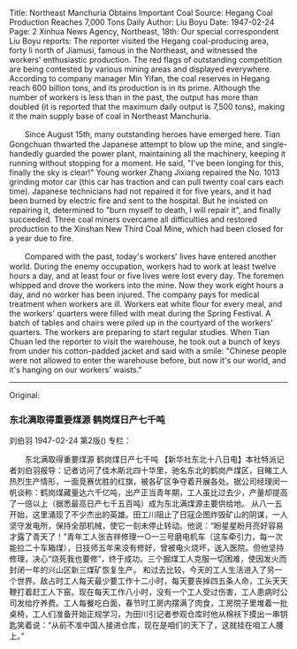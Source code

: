 Title: Northeast Manchuria Obtains Important Coal Source: Hegang Coal Production Reaches 7,000 Tons Daily
Author: Liu Boyu
Date: 1947-02-24
Page: 2
Xinhua News Agency, Northeast, 18th: Our special correspondent Liu Boyu reports: The reporter visited the Hegang coal-producing area, forty li north of Jiamusi, famous in the Northeast, and witnessed the workers' enthusiastic production. The red flags of outstanding competition are being contested by various mining areas and displayed everywhere. According to company manager Min Yifan, the coal reserves in Hegang reach 600 billion tons, and its production is in its prime. Although the number of workers is less than in the past, the output has more than doubled (it is reported that the maximum daily output is 7,500 tons), making it the main supply base of coal in Northeast Manchuria.

　　Since August 15th, many outstanding heroes have emerged here. Tian Gongchuan thwarted the Japanese attempt to blow up the mine, and single-handedly guarded the power plant, maintaining all the machinery, keeping it running without stopping for a moment. He said, "I've been longing for this, finally the sky is clear!" Young worker Zhang Jixiang repaired the No. 1013 grinding motor car (this car has traction and can pull twenty coal cars each time). Japanese technicians had not repaired it for five years, and it had been burned by electric fire and sent to the hospital. But he insisted on repairing it, determined to "burn myself to death, I will repair it", and finally succeeded. Three coal miners overcame all difficulties and restored production to the Xinshan New Third Coal Mine, which had been closed for a year due to fire.

　　Compared with the past, today's workers' lives have entered another world. During the enemy occupation, workers had to work at least twelve hours a day, and at least four or five lives were lost every day. The foremen whipped and drove the workers into the mine. Now they work eight hours a day, and no worker has been injured. The company pays for medical treatment when workers are ill. Workers eat white flour for every meal, and the workers' quarters were filled with meat during the Spring Festival. A batch of tables and chairs were piled up in the courtyard of the workers' quarters. The workers are preparing to start regular studies. When Tian Chuan led the reporter to visit the warehouse, he took out a bunch of keys from under his cotton-padded jacket and said with a smile: "Chinese people were not allowed to enter the warehouse before, but now it's our world, and it's hanging on our workers' waists."



<hr /> 

Original: 


### 东北满取得重要煤源  鹤岗煤日产七千吨
刘伯羽
1947-02-24
第2版()
专栏：

　　东北满取得重要煤源
    鹤岗煤日产七千吨
    【新华社东北十八日电】本社特派记者刘伯羽报导：记者访问了佳木斯北四十华里，驰名东北的鹤岗产煤区，目睹工人热烈生产情形，一面竞赛优胜的红旗，被各矿区争夺着开展各处。据公司经理闵一帆谈称：鹤岗煤藏量达六千亿吨，出产正当青年期，工人虽比过去少，产量却提高了一倍以上（据悉最高日产七千五百吨）成为东北满煤源主要供给地。
    从八一五开始，这里涌现了不少杰出的英雄。田工川阻止了日寇企图炸毁矿山的阴谋，一人坚守发电所，保持全部机械，使它一刻未停止转动。他说：“盼星星盼月亮好容易才露了青天了！”青年工人张吉祥修理一○一三号磨电机车（这车牵引力，每一次能拉二十车箱煤），日技师五年来没有修好，曾被电火烧坏，送入医院。但他坚持修理，决心“烧死我也要修”，终于成功。三个掘煤工人克服一切困难，使因发火而封闭一年的兴山区新三煤矿恢复生产。
    和过去比较，今天的工人生活进入了另一个世界。敌占时工人每天最少要工作十二小时，每天要丧掉四五条人命，工头天天鞭打着赶工人下窑。现在每天工作八小时，没有一个工人受过伤害，工人患病时公司发给疗养费。工人每餐吃白面，春节时工房内摆满了肉食，工房院子里堆着一批桌椅，工人们准备开始正规学习，为田川引记者参观仓库时他从棉袄下摸出一串钥匙笑着说：“从前不准中国人接进仓库，现在是咱们的天下了，这就挂在咱工人腰上。”
